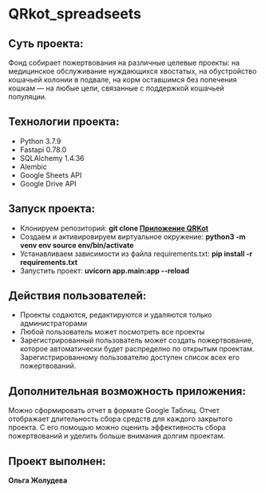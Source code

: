 # QRkot_spreadseets

## Суть проекта:

Фонд собирает пожертвования на различные целевые проекты: на медицинское обслуживание нуждающихся хвостатых, на обустройство кошачьей колонии в подвале, на корм оставшимся без попечения кошкам — на любые цели, связанные с поддержкой кошачьей популяции.

## Технологии проекта:

- Python 3.7.9
- Fastapi 0.78.0
- SQLAlchemy 1.4.36
- Alembic
- Google Sheets API
- Google Drive API

## Запуск проекта:

- Клонируем репозиторий: **git clone [Приложение QRKot](https://github.com/Olga-Zholudeva/cat_charity_fund)**
- Cоздаем и активировируем виртуальное окружение: **python3 -m venv env source env/bin/activate**
- Устанавливаем зависимости из файла requirements.txt: **pip install -r requirements.txt**
- Запустить проект: **uvicorn app.main:app --reload**

## Действия пользователей:

- Проекты содаются, редактируются и удаляются только администраторами
- Любой пользователь может посмотреть все проекты
- Зарегистрированный пользователь может создать пожертвование, которое автоматически будет распределно по открытым проектам. Зарегистрированному пользователю доступен список всех его пожертвований.

## Дополнительная возможность приложения:

Можно сформировать отчет в формате Google Таблиц. Отчет отображает длительность сбора средств для каждого закрытого проекта. С его помощью можно оценить эффективность сбора пожертвований и уделить больше внимания долгим проектам.


## Проект выполнен:

**Ольга Жолудева**